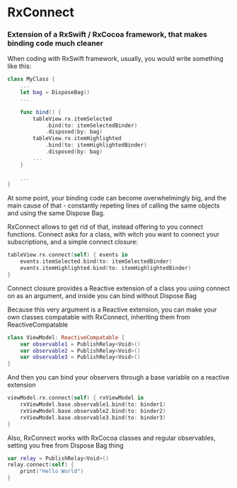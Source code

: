 # RxConnect

### Extension of a RxSwift / RxCocoa framework, that makes binding code much cleaner

When coding with RxSwift framework, usually, you would write something like this:

``` swift
class MyClass {
    ...
    let bag = DisposeBag()
    ...
    
    func bind() {
        tableView.rx.itemSelected
            .bind(to: itemSelectedBinder)
            .disposed(by: bag)
        tableView.rx.itemHighlighted
            .bind(to: itemHighlightedBinder)
            .disposed(by: bag)
        ...
    }
    
    ...
}
```
At some point, your binding code can become overwhelmingly big, and the main cause of that - constantly repeting lines of calling the same objects and using the same Dispose Bag.

RxConnect allows to get rid of that, instead offering to you connect functions. Connect asks for a class, with witch you want to connect your subscriptions, and a simple connect closure:

```swift
tableView.rx.connect(self) { events in
    events.itemSelected.bind(to: itemSelectedBinder)
    events.itemHighlighted.bind(to: itemHighlightedBinder)
}
```
Connect closure provides a Reactive extension of a class you using connect on as an argument, and inside you can bind without Dispose Bag

Because this very argument is a Reactive extension, you can make your own classes compatable with RxConnect, inheriting them from ReactiveCompatable

```swift
class ViewModel: ReactiveCompatable {
    var observable1 = PublishRelay<Void>()
    var observable2 = PublishRelay<Void>()
    var observable3 = PublishRelay<Void>()
}
```
And then you can bind your observers through a base variable on a reactive extension

```swift
viewModel.rx.connect(self) { rxViewModel in
    rxViewModel.base.observable1.bind(to: binder1)
    rxViewModel.base.observable2.bind(to: binder2)
    rxViewModel.base.observable3.bind(to: binder3)
}
```
Also, RxConnect works with RxCocoa classes and regular observables, setting you free from Dispose Bag thing

```swift
var relay = PublishRelay<Void>()
relay.connect(self) {
    print("Hello World")
}
```
